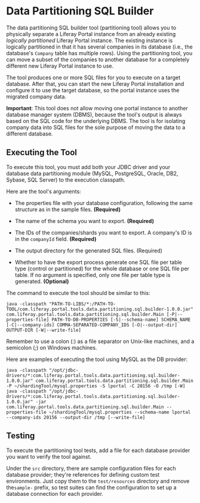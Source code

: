 # Data Partitioning SQL Builder

The data partitioning SQL builder tool (partitioning tool) allows you to
physically separate a Liferay Portal instance from an already existing
*logically partitioned* Liferay Portal instance. The existing instance is
logically partitioned in that it has several companies in its database (i.e.,
the database's `Company` table has multiple rows). Using the partitioning tool,
you can move a subset of the companies to another database for a completely
different new Liferay Portal instance to use.

The tool produces one or more SQL files for you to execute on a target database.
After that, you can start the new Liferay Portal installation and configure it
to use the target database, so the portal instance uses the migrated company
data.

**Important**: This tool does not allow moving one portal instance to another
database manager system (DBMS), because the tool's output is always based on the
SQL code for the underlying DBMS. The tool is for isolating company data into
SQL files for the sole purpose of moving the data to a different database. 

## Executing the Tool

To execute this tool, you must add both your JDBC driver and your database data
partitioning module (MySQL, PostgreSQL, Oracle, DB2, Sybase, SQL Server) to the
execution classpath.

Here are the tool's arguments:

* The properties file with your database configuration, following the same
  structure as in the sample files. **(Required)**
    
* The name of the schema you want to export. **(Required)**

* The IDs of the companies/shards you want to export. A company's ID is in the
  `companyId` field. **(Required)**
	
* The output directory for the generated SQL files. (Required)
	
* Whether to have the export process generate one SQL file per table type
  (control or partitioned) for the whole database or one SQL file per table. If
  no argument is specified, only one file per table type is generated.
  **(Optional)**

The command to execute the tool should be similar to this:

    java -classpath "PATH-TO-LIBS/*:/PATH-TO-TOOL/com.liferay.portal.tools.data.partitioning.sql.builder-1.0.0.jar" com.liferay.portal.tools.data.partitioning.sql.builder.Main [-P|--properties-file] PATH-TO-DB-PROPERTIES [-S|--schema-name] SCHEMA_NAME [-C|--company-ids] COMMA-SEPARATED-COMPANY_IDS [-O|--output-dir] OUTPUT-DIR [-W|--write-file]

Remember to use a colon (:) as a file separator on Unix-like machines, and a
semicolon (;) on Windows machines.

Here are examples of executing the tool using MySQL as the DB provider:

    java -classpath "/opt/jdbc-drivers/*:com.liferay.portal.tools.data.partitioning.sql.builder-1.0.0.jar" com.liferay.portal.tools.data.partitioning.sql.builder.Main -P ~/shardingTool/mysql.properties -S lportal -C 20156 -O /tmp [-W]
    java -classpath "/opt/jdbc-drivers/*:com.liferay.portal.tools.data.partitioning.sql.builder-1.0.0.jar" -jar com.liferay.portal.tools.data.partitioning.sql.builder.Main --properties-file ~/shardingTool/mysql.properties --schema-name lportal --company-ids 20156 --output-dir /tmp [--write-file]

## Testing

To execute the partitioning tool tests, add a file for each database provider
you want to verify the tool against.

Under the `src` directory, there are sample configuration files for each
database provider; they're references for defining custom test environments.
Just copy them to the `test/resources` directory and remove the`sample-` prefix,
so test suites can find the configuration to set up a database connection for
each provider.
